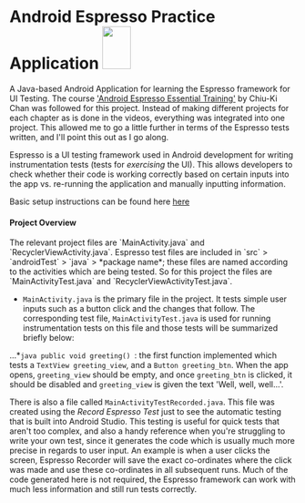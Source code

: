<h1>Android Espresso Practice Application <img src="https://camo.githubusercontent.com/737e7380383ffcd2f3b9bf55c678f3b368feb730/68747470733a2f2f6c68352e676f6f676c6575736572636f6e74656e742e636f6d2f2d453259504c6c56416c30552f564a556350726756432d492f414141414141414147464d2f416b715a6e354e387272632f773839302d68313030392f657370726573736f5f6c6f636b75702e706e67" height="75" width="50" /></h1> 

A Java-based Android Application for learning the Espresso framework for UI Testing. The course ['Android Espresso Essential Training'](https://www.lynda.com/Android-tutorials/Android-Espresso-Essential-Training/688523-2.html) by Chiu-Ki Chan was followed for this project. Instead of making different projects for each chapter as is done in the videos, everything was integrated into one project. This allowed me to go a little further in terms of the Espresso tests written, and I'll point this out as I go along.

Espresso is a UI testing framework used in Android development for writing instrumentation tests (tests for *exercising* the UI). This allows developers to check whether their code is working correctly based on certain inputs into the app vs. re-running the application and manually inputting information. 

Basic setup instructions can be found here [here](goo.gl/HpLmwX "Espresso Setup Guide")

<h4>Project Overview</h4>
The relevant project files are `MainActivity.java` and `RecyclerViewActivity.java`. Espresso test files are included in `src` > `androidTest` > `java` > *package name*; these files are named according to the activities which are being tested. So for this project the files are `MainActivityTest.java` and `RecyclerViewActivityTest.java`. 

* `MainActivity.java` is the primary file in the project. It tests simple user inputs such as a button click and the changes that follow. The corresponding test file, `MainActivityTest.java` is used for running instrumentation tests on this file and those tests will be summarized briefly below:

...*```java public void greeting() ```: the first function implemented which tests a `TextView greeting_view`, and a `Button greeting_btn`. When the app opens, `greeting_view` should be empty, and once `greeting_btn` is clicked, it should be disabled and `greeting_view` is given the text 'Well, well, well...'.

There is also a file called `MainActivityTestRecorded.java`. This file was created using the *Record Espresso Test* just to see the automatic testing that is built into Android Studio. This testing is useful for quick tests that aren't too complex, and also a handy reference when you're struggling to write your own test, since it generates the code which is usually much more precise in regards to user input. An example is when a user clicks the screen, Espresso Recorder will save the exact co-ordinates where the click was made and use these co-ordinates in all subsequent runs. Much of the code generated here is not required, the Espresso framework can work with much less information and still run tests correctly. 

